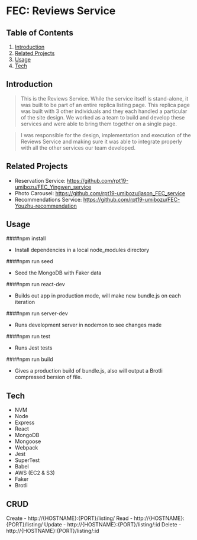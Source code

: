 # FEC: Reviews Service

## Table of Contents

1. [Introduction](#Introduction)
1. [Related Projects](#Related-Projects)
1. [Usage](#Usage)
1. [Tech](#Tech)

## Introduction

> This is the Reviews Service. While the service itself is stand-alone, it was built to be part of an entire replica listing page. This replica page was built with 3 other individuals and they each handled a particular of the site design. We worked as a team to build and develop these services and were able to bring them together on a single page.

> I was responsible for the design, implementation and execution of the Reviews Service and making sure it was able to integrate properly with all the other services our team developed.

## Related Projects

  - Reservation Service: https://github.com/rpt19-umibozu/FEC_Yingwen_service
  - Photo Carousel: https://github.com/rpt19-umibozu/jason_FEC_service
  - Recommendations Service: https://github.com/rpt19-umibozu/FEC-Youzhu-recommendation

## Usage

####npm install
  - Install dependencies in a local node_modules directory

####npm run seed
  - Seed the MongoDB with Faker data

####npm run react-dev
  - Builds out app in production mode, will make new bundle.js on each iteration

####npm run server-dev
  - Runs development server in nodemon to see changes made

####npm run test
  - Runs Jest tests

####npm run build
  - Gives a production build of bundle.js, also will output a Brotli compressed bersion of file.

## Tech

- NVM
- Node
- Express
- React
- MongoDB
- Mongoose
- Webpack
- Jest
- SuperTest
- Babel
- AWS (EC2 & S3)
- Faker
- Brotli

## CRUD

Create - http://{HOSTNAME}:{PORT}/listing/
Read - http://{HOSTNAME}:{PORT}/listing/
Update - http://{HOSTNAME}:{PORT}/listing/:id
Delete - http://{HOSTNAME}:{PORT}/listing/:id

